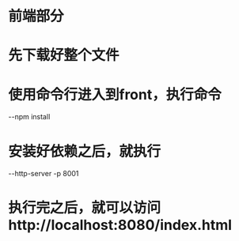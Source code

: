 # 前端部分

# 先下载好整个文件

# 使用命令行进入到front，执行命令 
--npm install

# 安装好依赖之后，就执行

--http-server -p 8001

# 执行完之后，就可以访问 http://localhost:8080/index.html

<!-- ---本项目使用了nginx反向代理，由于前端端口为8001，后端端口为8000，所以会产生跨域问题，
--使用ngixn监听8080端，将前后端代理到本端口来，实现跨域请求。 -->
